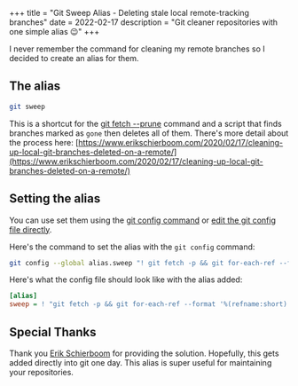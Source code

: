 +++
title = "Git Sweep Alias - Deleting stale local remote-tracking branches"
date = 2022-02-17
description = "Git cleaner repositories with one simple alias 😉"
+++

I never remember the command for cleaning my remote branches so I decided to create an alias for them.

## The alias

```sh
git sweep
```

This is a shortcut for the [git fetch --prune](https://git-scm.com/docs/git-fetch#Documentation/git-fetch.txt---prune) command and a script that finds branches marked as `gone` then deletes all of them. There's more detail about the process here: [https://www.erikschierboom.com/2020/02/17/cleaning-up-local-git-branches-deleted-on-a-remote/](https://www.erikschierboom.com/2020/02/17/cleaning-up-local-git-branches-deleted-on-a-remote/)

## Setting the alias

You can use set them using the [git config command](https://git-scm.com/book/en/v2/Git-Basics-Git-Aliases) or [edit the git config file directly](https://git-scm.com/docs/git-config#FILES). 

Here's the command to set the alias with the `git config` command:

```sh
git config --global alias.sweep "! git fetch -p && git for-each-ref --format '%(refname:short) %(upstream:track)' | awk '\$2 == \"[gone]\" {print \$1}' | xargs -r git branch -D"
```

Here's what the config file should look like with the alias added:

```ini
[alias]
sweep = ! "git fetch -p && git for-each-ref --format '%(refname:short) %(upstream:track)' | awk '$2 == \"[gone]\" {print $1}' | xargs -r git branch -D"
```

## Special Thanks
Thank you [Erik Schierboom](https://www.erikschierboom.com) for providing the solution. Hopefully, this gets added directly into git one day. This alias is super useful for maintaining your repositories.
